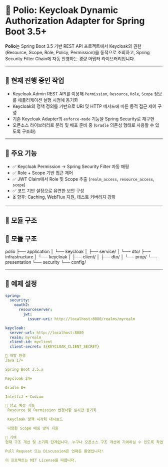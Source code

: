 # 🔐 Polio: Keycloak Dynamic Authorization Adapter for Spring Boot 3.5+

**Polio**는 Spring Boot 3.5 기반 REST API 프로젝트에서 Keycloak의 권한(Resource, Scope, Role, Policy, Permission)을 동적으로 조회하고,
Spring Security Filter Chain에 자동 반영하는 경량 어댑터 라이브러리입니다.

---

## 🚀 현재 진행 중인 작업

- Keycloak Admin REST API를 이용해 `Permission`, `Resource`, `Role`, `Scope` 정보를 애플리케이션 실행 시점에 동기화
- Keycloak의 정책 정의를 기반으로 URI 및 HTTP 메서드에 따른 동적 접근 제어 구성
- 기존 Keycloak Adapter의 `enforce-mode` 기능을 Spring Security로 재구현
- 오픈소스 라이브러리로 분리 및 배포 준비 중 (`Gradle` 의존성 형태로 사용할 수 있도록 구조화)

---

## 🧩 주요 기능

- ✅ Keycloak Permission → Spring Security Filter 자동 매핑
- ✅ Role + Scope 기반 접근 제어
- ✅ JWT Claim에서 Role 및 Scope 추출 (`realm_access`, `resource_access`, `scope`)
- ✅ 코드 기반 설정으로 유연한 보안 구성
- ⏳ 향후: Caching, WebFlux 지원, 테스트 커버리지 강화

---

## 📁 모듈 구조

## 📁 모듈 구조

polio
├── application
│ └── keycloak
│ ├── service/
│ └── dto/
├── infrastructure
│ └── keycloak
│ ├── client/
│ ├── dto/
│ └── prop/
└── presentation
└── security
└── config/


---

## 📜 예제 설정

```yaml
spring:
  security:
    oauth2:
      resourceserver:
        jwt:
          issuer-uri: http://localhost:8080/realms/myrealm

keycloak:
  server-url: http://localhost:8080
  realm: myrealm
  client-id: myclient
  client-secret: ${KEYCLOAK_CLIENT_SECRET}

🧪 개발 환경
Java 17+

Spring Boot 3.5.x

Keycloak 24+

Gradle 8+

IntelliJ + Codium

📌 참고 예정 기능
 Resource 및 Permission 변경사항 실시간 동기화

 Keycloak 정책 시각화 대시보드

 다양한 Scope 매핑 방식 지원

🤝 기여
현재 구조 개선 및 초기화 단계입니다. 누구나 오픈소스 구조 개선에 기여하실 수 있도록 작업 내역은 TODO.md를 참고해주세요.

Pull Request 또는 Discussion은 언제든 환영입니다!

이 프로젝트는 MIT License를 따릅니다.
